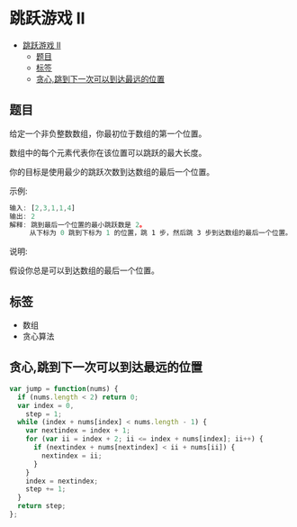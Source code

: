 跳跃游戏 II
===
<!-- TOC -->

- [跳跃游戏 II](#跳跃游戏-II)
  - [题目](#题目)
  - [标签](#标签)
  - [贪心,跳到下一次可以到达最远的位置](#贪心跳到下一次可以到达最远的位置)

<!-- /TOC -->

## 题目
给定一个非负整数数组，你最初位于数组的第一个位置。

数组中的每个元素代表你在该位置可以跳跃的最大长度。

你的目标是使用最少的跳跃次数到达数组的最后一个位置。

示例:
```js
输入: [2,3,1,1,4]
输出: 2
解释: 跳到最后一个位置的最小跳跃数是 2。
     从下标为 0 跳到下标为 1 的位置，跳 1 步，然后跳 3 步到达数组的最后一个位置。
```

说明:

假设你总是可以到达数组的最后一个位置。

## 标签
- 数组
- 贪心算法

## 贪心,跳到下一次可以到达最远的位置
```js
var jump = function(nums) {
  if (nums.length < 2) return 0;
  var index = 0,
    step = 1;
  while (index + nums[index] < nums.length - 1) {
    var nextindex = index + 1;
    for (var ii = index + 2; ii <= index + nums[index]; ii++) {
      if (nextindex + nums[nextindex] < ii + nums[ii]) {
        nextindex = ii;
      }
    }
    index = nextindex;
    step += 1;
  }
  return step;
};
```
